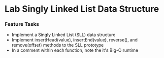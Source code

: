 # Lab Singly Linked List Data Structure

### Feature Tasks
- Implement a Singly Linked List (SLL) data structure
- Implement insertHead(value), insertEnd(value), reverse(), and remove(offset) methods to the SLL prototype
- In a comment within each function, note the it's Big-O runtime


